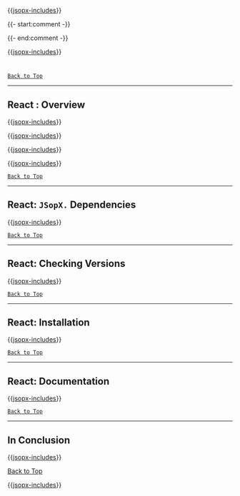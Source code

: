 ﻿{{[jsopx-includes](AllGlobal/Master/Includes/Sections/Technologies/React/Header.md)}}

{{- start:comment -}}
<!-- START JSOPX NOVA DOCX HEADER
group: 'Technologies'
subGroup: 'React'
isDraft: true
isProductionReady: true
toc: true
END JSOPX NOVA DOCX HEADER -->
{{- end:comment -}}

{{[jsopx-includes](AllGlobal/Master/Includes/Common/Draft-Notice.md)}}


#
[`Back to Top`](#table-of-contents)

---

## React : Overview

{{[jsopx-includes](AllGlobal/Master/Includes/Sections/Technologies/React/Overview.md)}}

{{[jsopx-includes](AllGlobal/Master/Includes/Common/Current-Phase.md)}}

{{[jsopx-includes](AllGlobal/Master/Includes/Sections/Technologies/React/BodyContent.md)}}

{{[jsopx-includes](AllGlobal/Master/Includes/Common/Alerts-Current.md)}}



[`Back to Top`](#table-of-contents)

---

## React: `JSopX.` Dependencies

{{[jsopx-includes](AllGlobal/Master/Includes/Sections/Technologies/React/JsopxDependencies.md)}}



[`Back to Top`](#table-of-contents)

---

## React: Checking Versions

{{[jsopx-includes](AllGlobal/Master/Includes/Sections/Technologies/React/CheckingVersions.md)}}



[`Back to Top`](#table-of-contents)

---

## React: Installation

{{[jsopx-includes](AllGlobal/Master/Includes/Sections/Technologies/React/Installation.md)}}


[`Back to Top`](#table-of-contents)

---

## React: Documentation

{{[jsopx-includes](AllGlobal/Master/Includes/Sections/Technologies/React/Documentation.md)}}


[`Back to Top`](#table-of-contents)

---

## In Conclusion

{{[jsopx-includes](AllGlobal/Master/Includes/Sections/Technologies/React/InConclusion.md)}}

[Back to Top](#table-of-contents)

{{[jsopx-includes](AllGlobal/Master/Includes/Layout/Footer.md)}}